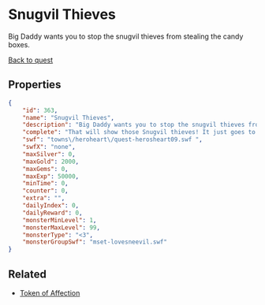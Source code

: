 # Snugvil Thieves

Big Daddy wants you to stop the snugvil thieves from stealing the candy boxes.

[Back to quest](../quests.md)

## Properties

```json
{
    "id": 363,
    "name": "Snugvil Thieves",
    "description": "Big Daddy wants you to stop the snugvil thieves from stealing the candy boxes.",
    "complete": "That will show those Snugvil thieves! It just goes to show you that you can dress a sneevil like Elton John but a sneevil is still a sneevil.",
    "swf": "towns\/heroheart\/quest-herosheart09.swf ",
    "swfX": "none",
    "maxSilver": 0,
    "maxGold": 2000,
    "maxGems": 0,
    "maxExp": 50000,
    "minTime": 0,
    "counter": 0,
    "extra": "",
    "dailyIndex": 0,
    "dailyReward": 0,
    "monsterMinLevel": 1,
    "monsterMaxLevel": 99,
    "monsterType": "<3",
    "monsterGroupSwf": "mset-lovesneevil.swf"
}
```

## Related

- [Token of Affection](../items/707-token-of-affection.md)

